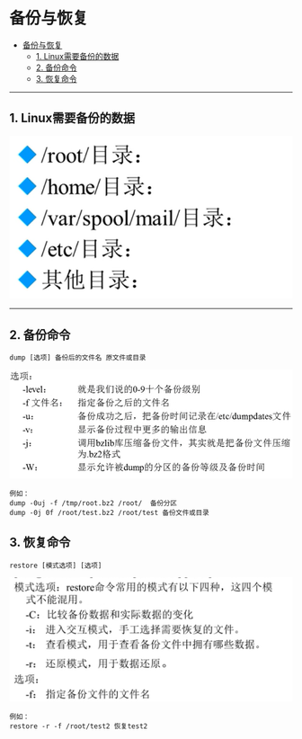 # 备份与恢复

- [备份与恢复](#备份与恢复)
  - [1. Linux需要备份的数据](#1-linux需要备份的数据)
  - [2. 备份命令](#2-备份命令)
  - [3. 恢复命令](#3-恢复命令)

---

## 1. Linux需要备份的数据

![备份的数据](images/2023-09-06-19-45-28.png)

---

## 2. 备份命令

```Linux
dump [选项] 备份后的文件名 原文件或目录
```

![备份命令](images/2023-09-06-19-56-15.png)

```Linux
例如：
dump -0uj -f /tmp/root.bz2 /root/  备份分区
dump -0j 0f /root/test.bz2 /root/test 备份文件或目录
```

## 3. 恢复命令

```Linux
restore [模式选项] [选项]
```

![恢复命令](images/2023-09-06-20-03-40.png)

```Linux
例如：
restore -r -f /root/test2 恢复test2
```
